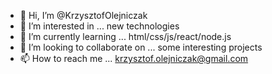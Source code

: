 - 👋 Hi, I’m @KrzysztofOlejniczak
- 👀 I’m interested in ... new technologies
- 🌱 I’m currently learning ... html/css/js/react/node.js
- 💞️ I’m looking to collaborate on ... some interesting projects
- 📫 How to reach me ... krzysztof.olejniczak@gmail.com

<!---
KrzysztofOlejniczak/KrzysztofOlejniczak is a ✨ special ✨ repository because its `README.md` (this file) appears on your GitHub profile.
You can click the Preview link to take a look at your changes.
--->
